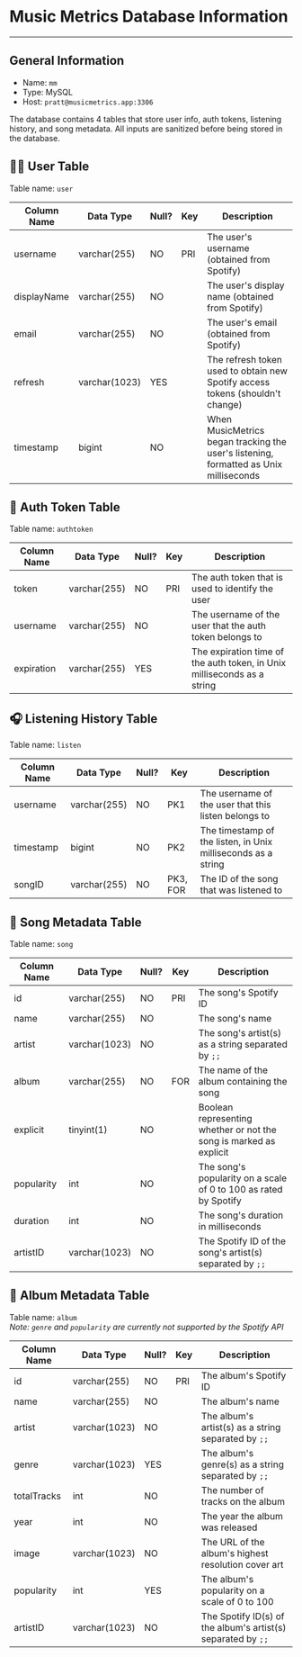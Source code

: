 # Music Metrics Database Information

---

## General Information

* Name: `mm`
* Type: MySQL
* Host: `pratt@musicmetrics.app:3306`

The database contains 4 tables that store user info, auth tokens, listening history, and song metadata.
All inputs are sanitized before being stored in the database.

## 👨‍🦰 User Table

Table name: `user`

| Column Name | Data Type     | Null? | Key | Description                                                                           |
|-------------|---------------|-------|-----|---------------------------------------------------------------------------------------|
| username    | varchar(255)  | NO    | PRI | The user's username (obtained from Spotify)                                           |
| displayName | varchar(255)  | NO    |     | The user's display name (obtained from Spotify)                                       |
| email       | varchar(255)  | NO    |     | The user's email (obtained from Spotify)                                              |
| refresh     | varchar(1023) | YES   |     | The refresh token used to obtain new Spotify access tokens (shouldn't change)         |
| timestamp   | bigint        | NO    |     | When MusicMetrics began tracking the user's listening, formatted as Unix milliseconds |

## 🔐 Auth Token Table

Table name: `authtoken`

| Column Name | Data Type    | Null?  | Key | Description                                                             |
|-------------|--------------|--------|-----|-------------------------------------------------------------------------|
| token       | varchar(255) | NO     | PRI | The auth token that is used to identify the user                        |
| username    | varchar(255) | NO     |     | The username of the user that the auth token belongs to                 |
| expiration  | varchar(255) | YES    |     | The expiration time of the auth token, in Unix milliseconds as a string |

## 🎧 Listening History Table

Table name: `listen`

| Column Name | Data Type    | Null? | Key      | Description                                                   |
|-------------|--------------|-------|----------|---------------------------------------------------------------|
| username    | varchar(255) | NO    | PK1      | The username of the user that this listen belongs to          |
| timestamp   | bigint       | NO    | PK2      | The timestamp of the listen, in Unix milliseconds as a string |
| songID      | varchar(255) | NO    | PK3, FOR | The ID of the song that was listened to                       |

## 🎵 Song Metadata Table

Table name: `song`

| Column Name | Data Type     | Null? | Key | Description                                                        |
|-------------|---------------|-------|-----|--------------------------------------------------------------------|
| id          | varchar(255)  | NO    | PRI | The song's Spotify ID                                              |
| name        | varchar(255)  | NO    |     | The song's name                                                    |
| artist      | varchar(1023) | NO    |     | The song's artist(s) as a string separated by `;;`                 |
| album       | varchar(255)  | NO    | FOR | The name of the album containing the song                          |
| explicit    | tinyint(1)    | NO    |     | Boolean representing whether or not the song is marked as explicit |
| popularity  | int           | NO    |     | The song's popularity on a scale of 0 to 100 as rated by Spotify   |
| duration    | int           | NO    |     | The song's duration in milliseconds                                |
| artistID    | varchar(1023) | NO    |     | The Spotify ID of the song's artist(s) separated by `;;`           |

## 💽 Album Metadata Table

Table name: `album`  
*Note: `genre` and `popularity` are currently not supported by the Spotify API*

| Column Name | Data Type     | Null? | Key | Description                                                  |
|-------------|---------------|-------|-----|--------------------------------------------------------------|
| id          | varchar(255)  | NO    | PRI | The album's Spotify ID                                       |
| name        | varchar(255)  | NO    |     | The album's name                                             |
| artist      | varchar(1023) | NO    |     | The album's artist(s) as a string separated by `;;`          |
| genre       | varchar(1023) | YES   |     | The album's genre(s) as a string separated by `;;`           |
| totalTracks | int           | NO    |     | The number of tracks on the album                            |
| year        | int           | NO    |     | The year the album was released                              |
| image       | varchar(1023) | NO    |     | The URL of the album's highest resolution cover art          |
| popularity  | int           | YES   |     | The album's popularity on a scale of 0 to 100                |
| artistID    | varchar(1023) | NO    |     | The Spotify ID(s) of the album's artist(s) separated by `;;` |